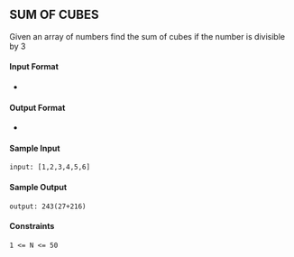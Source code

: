 ## **SUM OF CUBES**

Given an array of numbers find the sum of cubes if the number is divisible by 3

#### **Input Format**

-

#### **Output Format**

- 

#### **Sample Input**
    input: [1,2,3,4,5,6]

#### **Sample Output**
    output: 243(27+216)

#### **Constraints**
    1 <= N <= 50